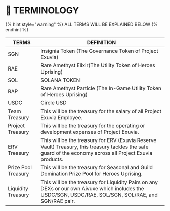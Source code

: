 # 📑 TERMINOLOGY

{% hint style="warning" %}
ALL TERMS WILL BE EXPLAINED BELOW
{% endhint %}

| TERMS               | DEFINITION                                                                                                                                                 |
| ------------------- | ---------------------------------------------------------------------------------------------------------------------------------------------------------- |
| SGN                 | Insignia Token (The Governance Token of Project Exuvia)                                                                                                    |
| RAE                 | Rare Amethyst Elixir(The Utility Token of Heroes Uprising)                                                                                                 |
| SOL                 | SOLANA TOKEN                                                                                                                                               |
| RAP                 | Rare Amethyst Particle (The In-Game Utility Token of Heroes Uprising)                                                                                      |
| USDC                | Circle USD                                                                                                                                                 |
| Team Treasury       | This will be the treasury for the salary of all Project Exuvia Employee.                                                                                   |
| Project Treasury    | This will be the treasury for the operating or development expenses of Project Exuvia.                                                                     |
| ERV Treasury        | This will be the treasury for ERV (Exuvia Reserve Vault) Treasury, this treasury tackles the safe guard of the economy across all Project Exuvia products. |
| Prize Pool Treasury | This will be the treasury for Seasonal and Guild Domination Prize Pool for Heroes Uprising.                                                                |
| Liquidity Treasury  | This will be the treasury for Liquidity Pairs on any DEXs or our own Aivuxe which includes the USDC/SGN, USDC/RAE, SOL/SGN, SOL/RAE,  and SGN/RAE pair.    |
